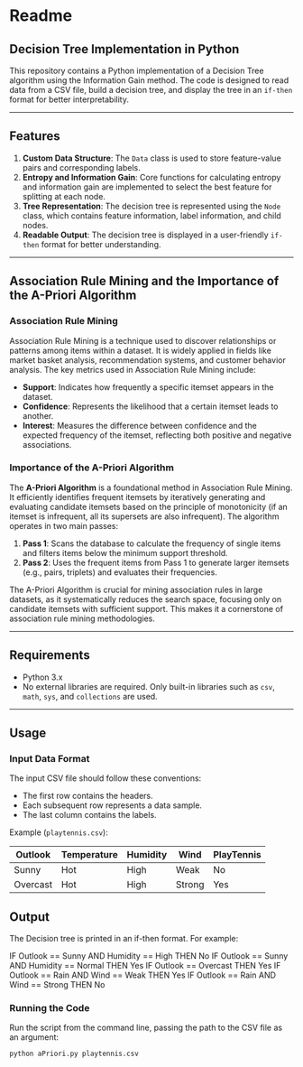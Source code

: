 # Readme

## Decision Tree Implementation in Python

This repository contains a Python implementation of a Decision Tree algorithm using the Information Gain method. The code is designed to read data from a CSV file, build a decision tree, and display the tree in an `if-then` format for better interpretability.

---

## Features

1. **Custom Data Structure**: The `Data` class is used to store feature-value pairs and corresponding labels.
2. **Entropy and Information Gain**: Core functions for calculating entropy and information gain are implemented to select the best feature for splitting at each node.
3. **Tree Representation**: The decision tree is represented using the `Node` class, which contains feature information, label information, and child nodes.
4. **Readable Output**: The decision tree is displayed in a user-friendly `if-then` format for better understanding.

---

## Association Rule Mining and the Importance of the A-Priori Algorithm

### Association Rule Mining

Association Rule Mining is a technique used to discover relationships or patterns among items within a dataset. It is widely applied in fields like market basket analysis, recommendation systems, and customer behavior analysis. The key metrics used in Association Rule Mining include:

- **Support**: Indicates how frequently a specific itemset appears in the dataset.  
- **Confidence**: Represents the likelihood that a certain itemset leads to another.  
- **Interest**: Measures the difference between confidence and the expected frequency of the itemset, reflecting both positive and negative associations.

### Importance of the A-Priori Algorithm

The **A-Priori Algorithm** is a foundational method in Association Rule Mining. It efficiently identifies frequent itemsets by iteratively generating and evaluating candidate itemsets based on the principle of monotonicity (if an itemset is infrequent, all its supersets are also infrequent). The algorithm operates in two main passes:

1. **Pass 1**: Scans the database to calculate the frequency of single items and filters items below the minimum support threshold.  
2. **Pass 2**: Uses the frequent items from Pass 1 to generate larger itemsets (e.g., pairs, triplets) and evaluates their frequencies.

The A-Priori Algorithm is crucial for mining association rules in large datasets, as it systematically reduces the search space, focusing only on candidate itemsets with sufficient support. This makes it a cornerstone of association rule mining methodologies.

---

## Requirements

- Python 3.x
- No external libraries are required. Only built-in libraries such as `csv`, `math`, `sys`, and `collections` are used.

---

## Usage

### Input Data Format

The input CSV file should follow these conventions:
- The first row contains the headers.
- Each subsequent row represents a data sample.
- The last column contains the labels.

Example (`playtennis.csv`):

| Outlook | Temperature | Humidity | Wind | PlayTennis |
|---------|-------------|----------|------|------------|
| Sunny   | Hot         | High     | Weak | No         |
| Overcast| Hot         | High     | Strong| Yes       |

## Output
The Decision tree is printed in an if-then format. For example:

IF Outlook == Sunny AND Humidity == High THEN No
IF Outlook == Sunny AND Humidity == Normal THEN Yes
IF Outlook == Overcast THEN Yes
IF Outlook == Rain AND Wind == Weak THEN Yes
IF Outlook == Rain AND Wind == Strong THEN No

### Running the Code

Run the script from the command line, passing the path to the CSV file as an argument:

```bash
python aPriori.py playtennis.csv



